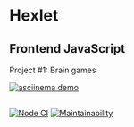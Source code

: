 # Hexlet

## Frontend JavaScript

Project #1: Brain games

[![asciinema demo](https://asciinema.org/a/L1C8f6ZFdU7p4ZVLu7GLD9Pux)](https://asciinema.org/a/L1C8f6ZFdU7p4ZVLu7GLD9Pux)

##

[![Node CI](https://github.com/alekseyvlivanov/frontend-project-lvl1/workflows/Node%20CI/badge.svg)](https://github.com/alekseyvlivanov/frontend-project-lvl1/actions)
[![Maintainability](https://api.codeclimate.com/v1/badges/a99a88d28ad37a79dbf6/maintainability)](https://codeclimate.com/github/codeclimate/codeclimate/maintainability)
